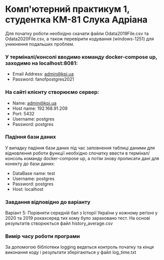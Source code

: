 # Комп'ютерний практикум 1, студентка КМ-81 Слука Адріана
Для початку роботи необхідно скачати файли Odata2019File.csv та Odata2020File.csv, а також перевірити кодування (windows-1251) для уникнення подальших проблем.
### У терміналі/консолі вводимо команду docker-compose up, заходимо на localhost:8081:
  * Email Address: admin@kpi.ua
  * Password: fanofpostgres2021
### На сайті клієнту створюємо сервер:
  * Name: admin@kpi.ua
  * Host name: 192.168.91.209
  * Port: 5432
  * Username: postgres
  * Password: postgres
### Падіння бази даних
У випадку падіння бази даних під час заповнення таблиці даними для відновлення роботи функції необхідно спочатку ввести в термінал/консоль команду docker-compose up, а потім знову прописати дані для конекту до бази даних:
  * DataBase name: test
  * Username: postgres
  * Password: postgres
  * Host: localhost
### Завдання відповідно до варіанту
Варіант 5: Порівняти середній бал з Історії України у кожному регіоні у 2020 та 2019 рокахсеред тих кому було зараховано тест. На основі результатів створюється файл history_average.csv
### Вимір часу роботи програми
За допомогою бібліотеки logging ведеться контроль початку та кінця виконання коду і результати зберігаються у файл log_time.txt
